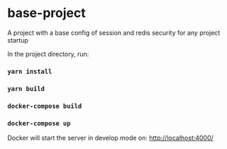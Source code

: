 # base-project
A project with a base config of session and redis security for any project startup


In the project directory, run:
### `yarn install`
### `yarn build`

### `docker-compose build`
### `docker-compose up`

Docker will start the server in develop mode on: <http://localhost:4000/>

```